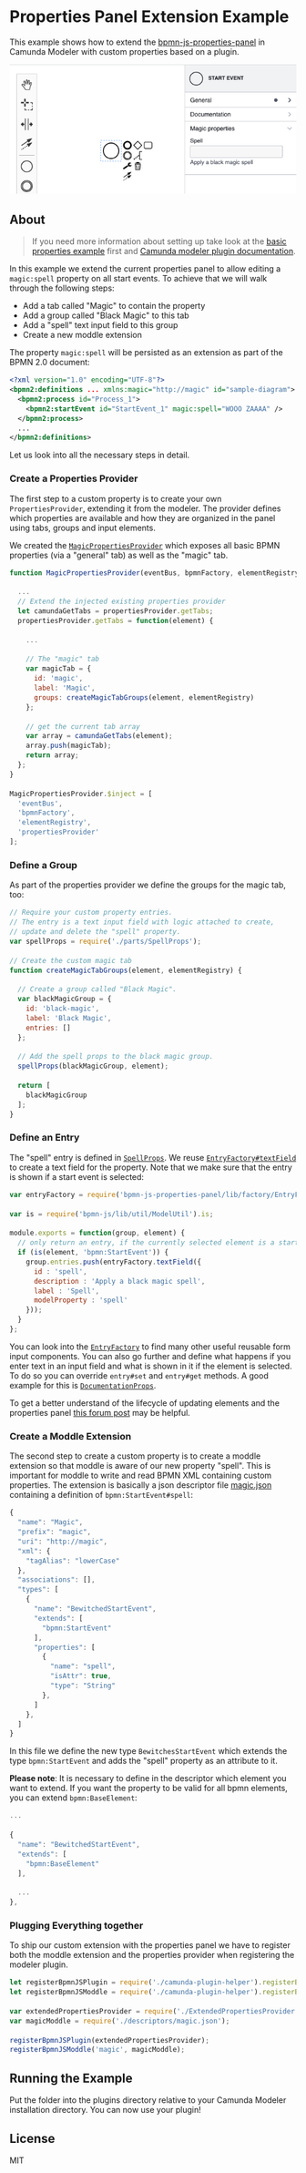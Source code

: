 # Properties Panel Extension Example

This example shows how to extend the [bpmn-js-properties-panel](https://github.com/bpmn-io/bpmn-js-properties-panel) in Camunda Modeler with custom properties based on a plugin.

![properties panel extension screenshot](https://raw.githubusercontent.com/bpmn-io/bpmn-js-examples/master/properties-panel-extension/docs/screenshot.png "Screenshot of the properties panel extension example")


## About

> If you need more information about setting up take look at the [basic properties example](https://github.com/bpmn-io/bpmn-js-examples/tree/master/properties-panel) first and [Camunda modeler plugin documentation](https://github.com/camunda/camunda-modeler/tree/master/docs/plugins).

In this example we extend the current properties panel to allow editing a `magic:spell` property on all start events. To achieve that we will walk through the following steps:

* Add a tab called "Magic" to contain the property
* Add a group called "Black Magic" to this tab
* Add a "spell" text input field to this group
* Create a new moddle extension

The property `magic:spell` will be persisted as an extension as part of the BPMN 2.0 document:

```xml
<?xml version="1.0" encoding="UTF-8"?>
<bpmn2:definitions ... xmlns:magic="http://magic" id="sample-diagram">
  <bpmn2:process id="Process_1">
    <bpmn2:startEvent id="StartEvent_1" magic:spell="WOOO ZAAAA" />
  </bpmn2:process>
  ...
</bpmn2:definitions>
```


Let us look into all the necessary steps in detail.


### Create a Properties Provider

The first step to a custom property is to create your own `PropertiesProvider`, extending it from the modeler.
The provider defines which properties are available and how they are organized in the panel using tabs, groups and input elements.

We created the [`MagicPropertiesProvider`](app/provider/magic/MagicPropertiesProvider.js) which exposes all basic BPMN properties (via a "general" tab) as well as the "magic" tab.

```javascript
function MagicPropertiesProvider(eventBus, bpmnFactory, elementRegistry, propertiesProvider) {

  ...
  // Extend the injected existing properties provider
  let camundaGetTabs = propertiesProvider.getTabs;
  propertiesProvider.getTabs = function(element) {

    ...

    // The "magic" tab
    var magicTab = {
      id: 'magic',
      label: 'Magic',
      groups: createMagicTabGroups(element, elementRegistry)
    };

    // get the current tab array
    var array = camundaGetTabs(element);
    array.push(magicTab);
    return array;
  };
}

MagicPropertiesProvider.$inject = [
  'eventBus',
  'bpmnFactory',
  'elementRegistry',
  'propertiesProvider'
];
```


### Define a Group

As part of the properties provider we define the groups for the magic tab, too:

```javascript
// Require your custom property entries.
// The entry is a text input field with logic attached to create,
// update and delete the "spell" property.
var spellProps = require('./parts/SpellProps');

// Create the custom magic tab
function createMagicTabGroups(element, elementRegistry) {

  // Create a group called "Black Magic".
  var blackMagicGroup = {
    id: 'black-magic',
    label: 'Black Magic',
    entries: []
  };

  // Add the spell props to the black magic group.
  spellProps(blackMagicGroup, element);

  return [
    blackMagicGroup
  ];
}
```


### Define an Entry

The "spell" entry is defined in [`SpellProps`](app/provider/magic/parts/SpellProps.js). We reuse [`EntryFactory#textField`](https://github.com/bpmn-io/bpmn-js-properties-panel/blob/master/lib/factory/EntryFactory.js#L79) to create a text field for the property. Note that we make sure that the entry is shown if a start event is selected:

```javascript
var entryFactory = require('bpmn-js-properties-panel/lib/factory/EntryFactory');

var is = require('bpmn-js/lib/util/ModelUtil').is;

module.exports = function(group, element) {
  // only return an entry, if the currently selected element is a start event
  if (is(element, 'bpmn:StartEvent')) {
    group.entries.push(entryFactory.textField({
      id : 'spell',
      description : 'Apply a black magic spell',
      label : 'Spell',
      modelProperty : 'spell'
    }));
  }
};
```

You can look into the [`EntryFactory`](https://github.com/bpmn-io/bpmn-js-properties-panel/blob/master/lib/factory/EntryFactory.js) to find many other useful reusable form input components. You can also go further and define what happens if you enter text in an input field and what is shown in it if the element is selected. To do so you can override `entry#set` and `entry#get` methods. A good example for this is [`DocumentationProps`](https://github.com/bpmn-io/bpmn-js-properties-panel/blob/master/lib/provider/bpmn/parts/DocumentationProps.js).

To get a better understand of the lifecycle of updating elements and the properties panel [this forum post](https://forum.bpmn.io/t/integrating-bpmn-js-properties-panel-with-the-bpmn-js-modeler/261/20) may be helpful.


### Create a Moddle Extension

The second step to create a custom property is to create a moddle extension so that moddle is aware of our new property "spell". This is important for moddle to write and read BPMN XML containing custom properties. The extension is basically a json descriptor file [magic.json](app/descriptors/magic.json) containing a definition of `bpmn:StartEvent#spell`:

```javascript
{
  "name": "Magic",
  "prefix": "magic",
  "uri": "http://magic",
  "xml": {
    "tagAlias": "lowerCase"
  },
  "associations": [],
  "types": [
    {
      "name": "BewitchedStartEvent",
      "extends": [
        "bpmn:StartEvent"
      ],
      "properties": [
        {
          "name": "spell",
          "isAttr": true,
          "type": "String"
        },
      ]
    },
  ]
}
```

In this file we define the new type `BewitchesStartEvent` which extends the type `bpmn:StartEvent` and adds the "spell" property as an attribute to it.

**Please note**: It is necessary to define in the descriptor which element you want to extend. If you want the property to be valid for all bpmn elements, you can extend `bpmn:BaseElement`:

```javascript
...

{
  "name": "BewitchedStartEvent",
  "extends": [
    "bpmn:BaseElement"
  ],

  ...
},
```


### Plugging Everything together

To ship our custom extension with the properties panel we have to register both the moddle extension and the properties provider when registering the modeler plugin.

```javascript
let registerBpmnJSPlugin = require('./camunda-plugin-helper').registerBpmnJSPlugin;
let registerBpmnJSModdle = require('./camunda-plugin-helper').registerBpmnJSModdle;

var extendedPropertiesProvider = require('./ExtendedPropertiesProvider');
var magicModdle = require('./descriptors/magic.json');

registerBpmnJSPlugin(extendedPropertiesProvider);
registerBpmnJSModdle('magic', magicModdle);
```


## Running the Example

Put the folder into the plugins directory relative to your Camunda Modeler installation directory. You can now use your plugin!

## License

MIT
